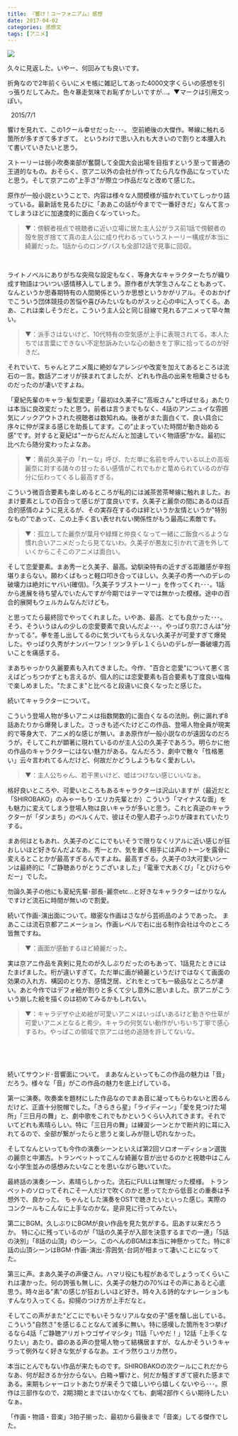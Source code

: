 ```yaml
---
title: 『響け！ユーフォニアム』感想
date: 2017-04-02
categories: 感想文
tags: [アニメ]
---
```


![](https://cdn-ak.f.st-hatena.com/images/fotolife/o/owlhoot/20150513/20150513171039.jpg)

久々に見返した。いやー、何回みても良いです。

折角なので2年前くらいにメモ帳に雑記してあった4000文字くらいの感想を引っ張りだしてみた。色々暴走気味でお恥ずかしいですが…。▼マークは引用文っぽい。

 
2015/7/1

響けを見れて、この1クール幸せだった･･･。
空前絶後の大傑作。琴線に触れる箇所が多すぎて多すぎて。
というわけで思い入れも大きいので割りと本腰入れて書いていきたいと思う。

ストーリーは弱小吹奏楽部が奮闘して全国大会出場を目指すという至って普通の王道的なもの。おそらく、京アニ以外の会社が作ってたら凡な作品になっていたと思う。そして京アニの"上手さ"が際立つ作品だなと改めて感じた。

原作が一般小説ということで、内容は様々な人間模様が描かれていてしっかり詰っている。最新話を見るたびに「ああこの話が今までで一番好きだ」なんて言ってしまうほどに加速度的に面白くなっていった。

> ▼：傍観者視点で視聴者に近い立場に居た主人公がラス前1話で傍観者の殻を脱ぎ捨てて真の主人公に成り代わるっていうストーリー構成が本当に綺麗だった。1話からのロングパスも全部12話で見事に回収。

 


ライトノベルにありがちな突飛な設定もなく、等身大なキャラクターたちが織り成す物語はついつい感情移入してしまう。原作者が大学生さんなこともあって、なんというか思春期特有の人間関係というか思想というかがリアル。そのおかげでこういう団体競技の苦悩や喜びみたいなものがスッと心の中に入ってくる。ああ、これは楽しそうだと。こういう主人公と同じ目線で見れるアニメって早々無い。

> ▼：派手さはないけど、10代特有の空気感が上手に表現されてる。本人たちでは言葉にできない不定愁訴みたいな心の動きを丁寧に拾ってるのが好きだ。

それでいて、ちゃんとアニメ風に絶妙なアレンジや改変を加えてあるところは流石の一言。数話アニオリが挟まれてましたが、どれも作品の出来を相乗させるものだったのが凄いですよね。

「夏紀先輩のキャラ･髪型変更」「最初は久美子に"高坂さん"と呼ばせる」あたりは本当に良改変だったと思う。前者は言うまでもなく、4話のアンニュイな雰囲気にノックアウトされた視聴者は数知れぬ。後者がまた面白くて、良い具合に序々に仲が深まる感じを助長してます。この"止まっていた時間が動き始める感"です。対すると夏紀は"一からだんだんと加速していく物語感"かな。最初に比べたら随分変わったよなあ。


> ▼：黄前久美子の「れーな」呼び、ただ単に名前を呼んでいる以上の高坂麗奈に対する諸々の甘ったるい感情がこれでもかと篭められているのが存分に伝わってくるし最高すぎる。

こういう微百合要素も楽しめるところが私的には滅茶苦茶琴線に触れました。おまけ要素としての百合って感じが丁度良いです。久美子と麗奈の間にあるのは百合的感情のように見えるが、その実存在するのは絆というか友情というか"特別なもの"であって、この上手く言い表せれない関係性がもう最高に素敵です。

> ▼：孤立してた麗奈が葉月や緑輝と仲良くなって一緒にご飯食べるような慣れ合いアニメだったら見てないわ。久美子が悪友に引かれて道を外していくからこそこのアニメは面白い。


そして恋愛要素。まあ秀一と久美子、最高。幼馴染特有の近すぎる距離感が辛抱堪りまらない。願わくばもっと軽口叩き合ってほしい。久美子の秀一へのデレの破壊力は絶対にヤバい(確信)。「久美子ラブストーリー」を作ってくれ･･･。1話から進展を待ち望んでいたんですが今期ではテーマでは無かった模様。途中の百合的展開もウェルカムなんだけども。

と思ってたら最終回でやってくれました。いやあ、最高、とても良かった･･･。そう、そういうほんの少しの恋愛要素で良いんだよ･･･。やっぱり京ｱﾆさんは"分かってる"。拳を差し出してるのに気づいてもらえない久美子が可愛すぎて爆発した。やっぱり久秀がナンバーワン！ツン９デレ１くらいのデレが一番破壊力高いことを痛感する。

まあちゃっかり久麗要素も入れてきました。今作、"百合と恋愛"について悪く言えばどっちつかずとも言えるが、個人的には恋愛要素も百合要素も丁度良い塩梅で楽しめました。"たまこま"と比べると段違いに良くなったと感じた。



続いてキャラクターについて。

こういう登場人物が多いアニメは指数関数的に面白くなるの法則。例に漏れず8話あたりから爆発しました。さっきも述べたけどこの作品、登場人物全員が現実的で等身大で、アニメ的な感じが無い。まあ原作が一般小説なのが遠因なのだろうが。そしてこれが顕著に現れているのが主人公の久美子であろう。明らかに他の作品のキャラクターにはない魅力がある。なんだろう、劇中で散々「性格悪い」云々言われてるんだけど、何故だかどうしようもなく愛おしい。

> ▼：主人公ちゃん、若干黒いけど、嘘はつけない感じいいなぁ。

格好良いところや、可愛いところもあるキャラクターは沢山いますが（最近だと「SHIROBAKO」のみゃーもり･エリカ先輩とか）こういう「マイナスな面」をも魅力に変えてしまう登場人物は良いキャラが多いと思う。これと真逆のキャラクターが「ダンまち」のベルくんで、彼はその聖人君子っぷりが疎まれていたりする。

まあ何はともあれ、久美子のどこにでもいそうで限りなくリアルに近い感じが狂おしいほど好きなんだよなあ。秀一とか、気を置く相手には声のトーンを露骨に変えるとことかが最高すぎるんですよね。最高すぎる。久美子の3大可愛いシーンは最終的に「ご静聴ありがとうございました」「電車で大あくび」「とびけらやだー」でした。

勿論久美子の他にも夏紀先輩･部長･麗奈etc...と好きなキャラクターばかりなんですけど流石に時間が無いので割愛。



続いて作画･演出面について。緻密な作画はさながら芸術品のようであった。
まあここは流石京都アニメーション。作画レベルで右に出る制作会社は今のところ皆無ですね。

> ▼：画面が感動するほど綺麗だった。

実は京アニ作品を真剣に見たのが久しぶりだったのもあって、1話見たときにはたまげました。桁が違いすぎて。ただ単に画が綺麗というだけではなくて画面の効果の入れ方、構図のとり方、感情芝居、どれをとっても一級品なところが凄い。あと今作ではデフォ絵が割りと多くて少し意外に思いました。京アニがこういう崩した絵を描くのは初めてみるかもしれない。

> ▼：キャラデザや止め絵が可愛いアニメはいっぱいあるけど動きや仕草が可愛いアニメとなると希少。キャラの何気ない動作がいちいち丁寧で感心するわ。やっぱこの領域で京アニは他の追随を許してないな。

 

 

続いてサウンド･音響面について。
まあなんといってもこの作品の魅力は「音」だろう。様々な「音」がこの作品の魅力を底上げしている。

第一に演奏。吹奏楽を題材にした作品なのでまあ音に凝ってもらわないと困るんだけど、正直十分脱帽でした。「きらきら星」「ライディーン」「愛を見つけた場所」「三日月の舞」と、劇中歌をこれでもかというくらい入れてきます。それでいてどれも素晴らしい。特に「三日月の舞」は練習シーンとかで断片的に耳に入れてるので、全部が繋がったらと思うと楽しみが隠し切れなかった。

そしてなんといっても今作の演奏シーンといえば第2回ソロオーディション選抜の麗奈と中瀬古。トランペットってこんな綺麗な音が出せるのかと視聴中はこんな小学生並みの感想みたいなことを思いながら聴いていた。

最終話の演奏シーン、素晴らしかった。流石にFULLは無理だった模様。
トランペットのソロってそれこそ一人だけで吹くのかと思ってたから低音との重奏は予想外で、良かった。 ちゃんとした演奏をOSTで聴きたいといった感じ。実際のコンクールもこんなに上手なのかな。是非見に行ってみたい。

第二にBGM。久しぶりにBGMが良い作品を見た気がする。凪あす以来だろうか。
特に心に残っているのが「1話の久美子が入部を決意するまでの一連」「5話の決別」「8話の山頂」のシーン。このへんのBGMは本当に神懸かってた。特に8話の山頂シーンはBGM･作画･演出･雰囲気･台詞が相まって凄いことになってた。

第三に声。まあ久美子の声優さん。ハマリ役にも程があるでしょうってくらいこれは凄かった。何の誇張も無しに、久美子の魅力の70%はその声にあると心底思う。時々出る"素"の感じが狂おしいほど好き。時々入る詩的なナレーションもすんなり入ってくる。抑揚のつけ方が上手だなと。

そしてこの声がまた"どこにでもいそうなリアルな女の子"感を醸し出している。こういう"自然さ"を感じることなんて滅多に無い。特に感嘆した箇所を3つ挙げるなら4話「ご静聴アリガトウゴザイマシタ」11話「いやだ！」12話「上手くなりたい」あたり。癖のある声の登場人物って結構居ますが、なんかそういうキャラって例外なく好きな気がするなあ。エイラ然りユリカ然り。



本当にとんでもない作品が来たものです。SHIROBAKOの次クールにこれだからなあ、何が起きるか分からない。白箱→響けと、何だか騒ぎすぎて疲れた感まである。来期もシャーロットあたりが来そうで嬉しいやら嬉しくないやら･･･。原作は三部作なので、2期3期とまではいかなくても、劇場2部作くらい期待したいなぁ。

「作画・物語・音楽」3拍子揃った、最初から最後まで「音楽」してる傑作でした。
